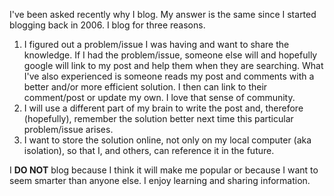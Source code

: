 <!-- 
.. title: Why I Blog
.. slug: why-i-blog
.. date: 2014-10-03 09:43:14 UTC-05:00
.. tags: information
.. link: 
.. description: 
.. type: text
-->

I've been asked recently why I blog.  My answer is the same since I started blogging back in 2006.  I blog for three reasons.

1. I figured out a problem/issue I was having and want to share the knowledge.  If I had the problem/issue, someone else will and hopefully google will link to my post and help them when they are searching. What I've also experienced is someone reads my post and comments with a better and/or more efficient solution.  I then can link to their comment/post or update my own.  I love that sense of community.
1. I will use a different part of my brain to write the post and, therefore (hopefully), remember the solution better next time this particular problem/issue arises.
1. I want to store the solution online, not only on my local computer (aka isolation), so that I, and others, can reference it in the future.

I **DO NOT** blog because I think it will make me popular or because I want to seem smarter than anyone else.  I enjoy learning and sharing information.
